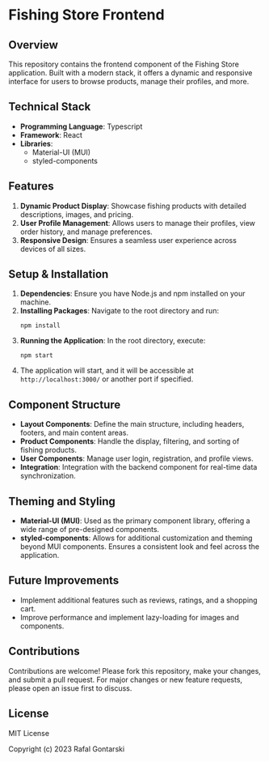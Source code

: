 # Fishing Store Frontend

## Overview

This repository contains the frontend component of the Fishing Store application. Built with a modern stack, it offers a dynamic and responsive interface for users to browse products, manage their profiles, and more.

## Technical Stack

- **Programming Language**: Typescript
- **Framework**: React
- **Libraries**: 
  - Material-UI (MUI)
  - styled-components

## Features

1. **Dynamic Product Display**: Showcase fishing products with detailed descriptions, images, and pricing.
2. **User Profile Management**: Allows users to manage their profiles, view order history, and manage preferences.
3. **Responsive Design**: Ensures a seamless user experience across devices of all sizes.

## Setup & Installation

1. **Dependencies**: Ensure you have Node.js and npm installed on your machine.
2. **Installing Packages**: Navigate to the root directory and run:
   ```
   npm install
   ```
3. **Running the Application**: In the root directory, execute:
   ```
   npm start
   ```
4. The application will start, and it will be accessible at `http://localhost:3000/` or another port if specified.

## Component Structure

- **Layout Components**: Define the main structure, including headers, footers, and main content areas.
- **Product Components**: Handle the display, filtering, and sorting of fishing products.
- **User Components**: Manage user login, registration, and profile views.
- **Integration**: Integration with the backend component for real-time data synchronization.

## Theming and Styling

- **Material-UI (MUI)**: Used as the primary component library, offering a wide range of pre-designed components.
- **styled-components**: Allows for additional customization and theming beyond MUI components. Ensures a consistent look and feel across the application.

## Future Improvements

- Implement additional features such as reviews, ratings, and a shopping cart.
- Improve performance and implement lazy-loading for images and components.

## Contributions

Contributions are welcome! Please fork this repository, make your changes, and submit a pull request. For major changes or new feature requests, please open an issue first to discuss.

## License

MIT License

Copyright (c) 2023 Rafal Gontarski
